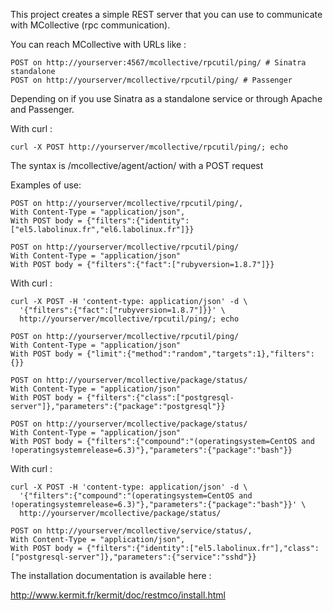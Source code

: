 This project creates a simple REST server that you can use to communicate with
MCollective (rpc communication).

You can reach MCollective with URLs like :

```
POST on http://yourserver:4567/mcollective/rpcutil/ping/ # Sinatra standalone
POST on http://yourserver/mcollective/rpcutil/ping/ # Passenger
```

Depending on if you use Sinatra as a standalone service or through Apache and
Passenger.

With curl :

```
curl -X POST http://yourserver/mcollective/rpcutil/ping/; echo
```


The syntax is /mcollective/agent/action/ with a POST request

Examples of use:

```
POST on http://yourserver/mcollective/rpcutil/ping/, 
With Content-Type = "application/json", 
With POST body = {"filters":{"identity":["el5.labolinux.fr","el6.labolinux.fr"]}}
```

```
POST on http://yourserver/mcollective/rpcutil/ping/
With Content-Type = "application/json"
With POST body = {"filters":{"fact":["rubyversion=1.8.7"]}}
```

With curl :

```
curl -X POST -H 'content-type: application/json' -d \
  '{"filters":{"fact":["rubyversion=1.8.7"]}}' \
  http://yourserver/mcollective/rpcutil/ping/; echo
```

```
POST on http://yourserver/mcollective/rpcutil/ping/
With Content-Type = "application/json"
With POST body = {"limit":{"method":"random","targets":1},"filters":{}}
```

```
POST on http://yourserver/mcollective/package/status/
With Content-Type = "application/json"
With POST body = {"filters":{"class":["postgresql-server"]},"parameters":{"package":"postgresql"}}
```

```
POST on http://yourserver/mcollective/package/status/
With Content-Type = "application/json"
With POST body = {"filters":{"compound":"(operatingsystem=CentOS and !operatingsystemrelease=6.3)"},"parameters":{"package":"bash"}}
```

With curl :

```
curl -X POST -H 'content-type: application/json' -d \
  '{"filters":{"compound":"(operatingsystem=CentOS and !operatingsystemrelease=6.3)"},"parameters":{"package":"bash"}}' \
  http://yourserver/mcollective/package/status/
```

```
POST on http://yourserver/mcollective/service/status/, 
With Content-Type = "application/json", 
With POST body = {"filters":{"identity":["el5.labolinux.fr"],"class":["postgresql-server"]},"parameters":{"service":"sshd"}}
```

The installation documentation is available here :

http://www.kermit.fr/kermit/doc/restmco/install.html
